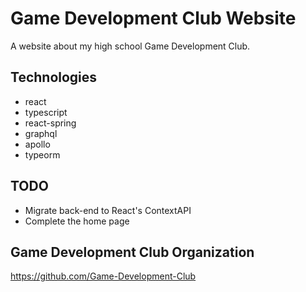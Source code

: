 # Game Development Club Website

A website about my high school Game Development Club.

## Technologies

-   react
-   typescript
-   react-spring
-   graphql
-   apollo
-   typeorm

## TODO

-   Migrate back-end to React's ContextAPI
-   Complete the home page

## Game Development Club Organization

https://github.com/Game-Development-Club
